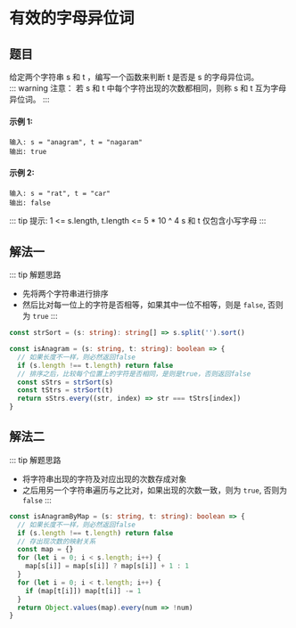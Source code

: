 # 有效的字母异位词

## 题目
给定两个字符串 s 和 t ，编写一个函数来判断 t 是否是 s 的字母异位词。<br>
::: warning 注意：
若 s 和 t 中每个字符出现的次数都相同，则称 s 和 t 互为字母异位词。
:::

#### 示例 1:
```
输入: s = "anagram", t = "nagaram"
输出: true
```

#### 示例 2:
```
输入: s = "rat", t = "car"
输出: false
```

::: tip 提示:
1 <= s.length, t.length <= 5 * 10 ^ 4
s 和 t 仅包含小写字母
:::

## 解法一
::: tip 解题思路
- 先将两个字符串进行排序
- 然后比对每一位上的字符是否相等，如果其中一位不相等，则是 `false`, 否则为 `true`
:::

```ts
const strSort = (s: string): string[] => s.split('').sort()

const isAnagram = (s: string, t: string): boolean => {
  // 如果长度不一样，则必然返回false
  if (s.length !== t.length) return false
  // 排序之后，比较每个位置上的字符是否相同，是则是true，否则返回false
  const sStrs = strSort(s)
  const tStrs = strSort(t)
  return sStrs.every((str, index) => str === tStrs[index])
}
```

## 解法二
::: tip 解题思路
- 将字符串出现的字符及对应出现的次数存成对象
- 之后用另一个字符串遍历与之比对，如果出现的次数一致，则为 `true`, 否则为 `false`
:::

```ts
const isAnagramByMap = (s: string, t: string): boolean => {
  // 如果长度不一样，则必然返回false
  if (s.length !== t.length) return false
  // 存出现次数的映射关系
  const map = {}
  for (let i = 0; i < s.length; i++) {
    map[s[i]] = map[s[i]] ? map[s[i]] + 1 : 1
  }
  for (let i = 0; i < t.length; i++) {
    if (map[t[i]]) map[t[i]] -= 1
  }
  return Object.values(map).every(num => !num)
}
```
